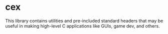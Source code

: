 # cex

This library contains utilities and pre-included standard headers that may be useful in
making high-level C applications like GUIs, game dev, and others.

